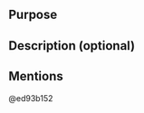 ## Purpose

<!-- Please provide a short (1 sentence) reason for this Pull Request -->

## Description (optional)

<!-- Please provide additional information about your changes here -->

## Mentions
<!-- The repository owner is mentioned below. Please add additional users if needed -->
@ed93b152